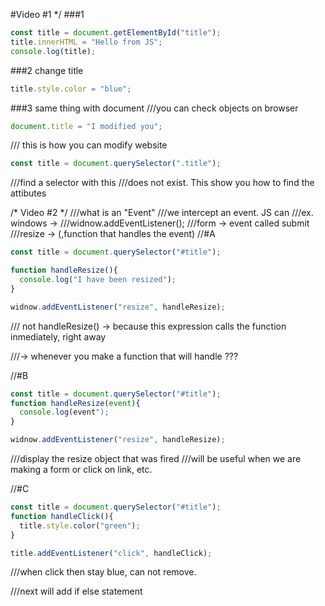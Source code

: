 #Video #1 */
###1
~~~javascript
const title = document.getElementById("title");
title.innerHTML = "Hello from JS";
console.log(title);
~~~
###2 change title
~~~javascript
title.style.color = "blue";
~~~
###3 same thing with document
///you can check objects on browser
~~~javascript
document.title = "I modified you";
~~~
/// this is how you can modify website
~~~javascript
const title = document.querySelector(".title");
~~~
///find a selector with this
///does not exist. This show you how to find the attibutes

/* Video #2 */
///what is an "Event"
///we intercept an event. JS can
///ex. windows -> 
///widnow.addEventListener();
///form -> event called submit
///resize -> (,function that handles the event)
//#A
~~~javascript
const title = document.querySelector("#title");

function handleResize(){
  console.log("I have been resized");
}

widnow.addEventListener("resize", handleResize);
~~~
/// not handleResize() -> because this expression calls the function inmediately, right away

///-> whenever you make a function that will handle ???

//#B
~~~javascript
const title = document.querySelector("#title");
function handleResize(event){
  console.log(event");
}

widnow.addEventListener("resize", handleResize);
~~~
///display the resize object that was fired
///will be useful when we are making a form or click on link, etc.

//#C
~~~javascript
const title = document.querySelector("#title");
function handleClick(){
  title.style.color("green");
}

title.addEventListener("click", handleClick);
~~~
///when click then stay blue, can not remove.

///next will add if else statement
